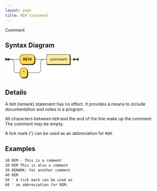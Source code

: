 ```yaml
---
layout: page
title: REM statement
---
```


Comment


## Syntax Diagram

![Syntax diagram](/diagram/REM-statement.png)


## Details

A `REM` (remark) statement has no effect.  It provides a means to include documentation and notes in a program.

All characters between `REM` and the end of the line make up the comment.  The comment may be empty.

A tick mark (') can be used as an abbreviation for `REM`.


## Examples

    10 REM - This is a comment
    20 REM This is also a comment
    30 REMARK: Yet another comment
    40 REM
    50 ' A tick mark can be used as
    60 ' an abbreviation for REM.
